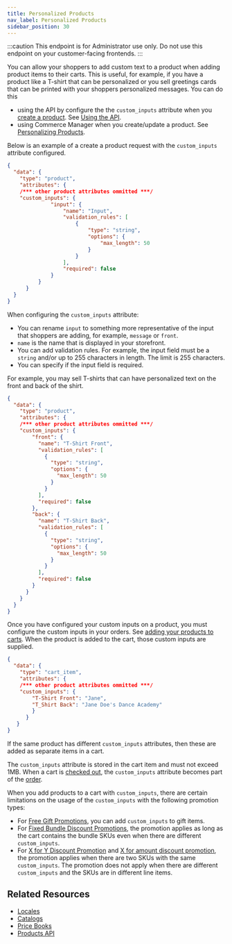 ```yaml
---
title: Personalized Products
nav_label: Personalized Products
sidebar_position: 30
---
```


:::caution
This endpoint is for Administrator use only. Do not use this endpoint on your customer-facing frontends.
:::

You can allow your shoppers to add custom text to a product when adding product items to their carts. This is useful, for example, if you have a product like a T-shirt that can be personalized or you sell greetings cards that can be printed with your shoppers personalized messages. You can do this 

- using the API by configure the the `custom_inputs` attribute when you [create a product](https://beta.elasticpath.dev/docs/pxm/products/ep-pxm-products-api/create-a-product). See [Using the API](#using-the-api).
- using Commerce Manager when you create/update a product. See [Personalizing Products](https://beta.elasticpath.dev/docs/pxm/products/pxm-products-commerce-manager/personalizing-products).

Below is an example of a create a product request with the `custom_inputs` attribute configured.

```json
{
  "data": {
    "type": "product",
    "attributes": {
    /*** other product attributes ommitted ***/
    "custom_inputs": {
              "input": {
                  "name": "Input",
                  "validation_rules": [
                      {
                          "type": "string",
                          "options": {
                              "max_length": 50
                          }
                      }
                  ],
                  "required": false
              }
          }
      }
  }
}
```

When configuring the `custom_inputs` attribute:

- You can rename `input` to something more representative of the input that shoppers are adding, for example, `message` or `front`.
- `name` is the name that is displayed in your storefront.
- You can add validation rules. For example, the input field must be a `string` and/or up to 255 characters in length. The limit is 255 characters.
- You can specify if the input field is required.

For example, you may sell T-shirts that can have personalized text on the front and back of the shirt.

```json
{
  "data": {
    "type": "product",
    "attributes": {
    /*** other product attributes ommitted ***/
    "custom_inputs": {
        "front": {
          "name": "T-Shirt Front",
          "validation_rules": [
            {
              "type": "string",
              "options": {
                "max_length": 50
              }
            }
          ],
          "required": false
        },
        "back": {
          "name": "T-Shirt Back",
          "validation_rules": [
            {
              "type": "string",
              "options": {
                "max_length": 50
              }
            }
          ],
          "required": false
        }
      }
    }
  }
}
```

Once you have configured your custom inputs on a product, you must configure the custom inputs in your orders. See [adding your products to carts](https://beta.elasticpath.dev/docs/commerce-cloud/carts/cart-items/add-product-to-cart). When the product is added to the cart, those custom inputs are supplied.

```json
{
  "data": {
    "type": "cart_item",
    "attributes": {
    /*** other product attributes ommitted ***/
    "custom_inputs": {
        "T-Shirt Front": "Jane",
        "T_Shirt Back": "Jane Doe's Dance Academy"
        }
      }
   }
}
```

If the same product has different `custom_inputs` attributes, then these are added as separate items in a cart.

The `custom_inputs` attribute is stored in the cart item and must not exceed 1MB. When a cart is [checked out](https://beta.elasticpath.dev/docs/commerce-cloud/checkout), the `custom_inputs` attribute becomes part of the [order](https://beta.elasticpath.dev/docs/commerce-cloud/orders/orders-api/get-an-order).

When you add products to a cart with `custom_inputs`, there are certain limitations on the usage of the `custom_inputs` with the following promotion types:

- For [Free Gift Promotions](https://beta.elasticpath.dev/docs/commerce-cloud/promotions/promotion-management/create-free-gift-promotion), you can add `custom_inputs` to gift items.
- For [Fixed Bundle Discount Promotions](https://beta.elasticpath.dev/docs/commerce-cloud/promotions/promotion-management/create-fixed-bundle-discount-promotion), the promotion applies as long as the cart contains the bundle SKUs even when there are different `custom_inputs`.
- For [X for Y Discount Promotion](https://beta.elasticpath.dev/docs/commerce-cloud/promotions/promotion-management/create-X-for-Y-discount-promotion) and [X for amount discount promotion](https://beta.elasticpath.dev/docs/commerce-cloud/promotions/promotion-management/create-X-for-amount-discount-promotion), the promotion applies when there are two SKUs with the same `custom_inputs`. The promotion does not apply when there are different `custom_inputs` and the SKUs are in different line items.

## Related Resources

- [Locales](https://beta.elasticpath.dev/docs/pxm/products/locales/pxm-locales)
- [Catalogs](https://beta.elasticpath.dev/docs/pxm/catalogs)
- [Price Books](https://beta.elasticpath.dev/docs/pxm/pricebooks/price-books)
- [Products API](https://beta.elasticpath.dev/docs/pxm/products/ep-pxm-products-api/pxm-products-api-overview)
